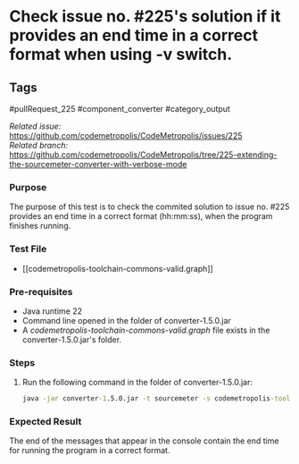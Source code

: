 # Check issue no. #225's solution if it provides an end time in a correct format when using -v switch.

## Tags
#pullRequest_225 #component_converter #category_output

_Related issue:_ https://github.com/codemetropolis/CodeMetropolis/issues/225 <br>
_Related branch:_ https://github.com/codemetropolis/CodeMetropolis/tree/225-extending-the-sourcemeter-converter-with-verbose-mode

### Purpose
The purpose of this test is to check the commited solution to issue no. #225 provides an end time in a correct format (hh:mm:ss), when the program finishes running.

### Test File
- [[codemetropolis-toolchain-commons-valid.graph]]

### Pre-requisites
- Java runtime 22
- Command line opened in the folder of converter-1.5.0.jar
- A *codemetropolis-toolchain-commons-valid.graph* file exists in the converter-1.5.0.jar's folder.

### Steps
1. Run the following command in the folder of converter-1.5.0.jar:
	```cmd
	java -jar converter-1.5.0.jar -t sourcemeter -s codemetropolis-toolchain-commons-valid.graph -v
	```

### Expected Result
The end of the messages that appear in the console contain the end time for running the program in a correct format.